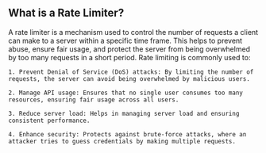## What is a Rate Limiter?
A rate limiter is a mechanism used to control the number of requests a client can make to a server within a specific time frame. This helps to prevent abuse, ensure fair usage, and protect the server from being overwhelmed by too many requests in a short period. Rate limiting is commonly used to:

    1. Prevent Denial of Service (DoS) attacks: By limiting the number of requests, the server can avoid being overwhelmed by malicious users.

    2. Manage API usage: Ensures that no single user consumes too many resources, ensuring fair usage across all users.

    3. Reduce server load: Helps in managing server load and ensuring consistent performance.

    4. Enhance security: Protects against brute-force attacks, where an attacker tries to guess credentials by making multiple requests.